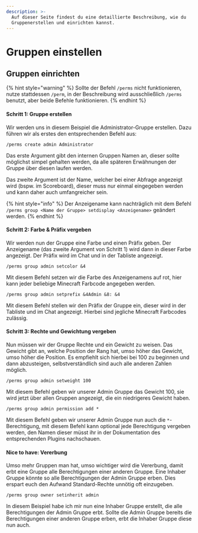 ```yaml
---
description: >-
  Auf dieser Seite findest du eine detaillierte Beschreibung, wie du
  Gruppenerstellen und einrichten kannst.
---
```


# Gruppen einstellen

## Gruppen einrichten

{% hint style="warning" %}
Sollte der Befehl `/perms` nicht funktionieren, nutze stattdessen `/perm`, in der Beschreibung wird ausschließlich `/perms` benutzt, aber beide Befehle funktionieren.
{% endhint %}

#### Schritt 1: Gruppe erstellen

Wir werden uns in diesem Beispiel die Administrator-Gruppe erstellen. Dazu führen wir als erstes den entsprechenden Befehl aus:

```text
/perms create admin Administrator
```

Das erste Argument gibt den internen Gruppen Namen an, dieser sollte möglichst simpel gehalten werden, da alle späteren Erwähnungen der Gruppe über diesen laufen werden.

Das zweite Argument ist der Name, welcher bei einer Abfrage angezeigt wird \(bspw. im Scoreboard\), dieser muss nur einmal eingegeben werden und kann daher auch umfangreicher sein.

{% hint style="info" %}
Der Anzeigename kann nachträglich mit dem Befehl `/perms group <Name der Gruppe> setdisplay <Anzeigename>` geändert werden.
{% endhint %}

#### Schritt 2: Farbe & Präfix vergeben

Wir werden nun der Gruppe eine Farbe und einen Präfix geben. Der Anzeigename \(das zweite Argument von Schritt 1\) wird dann in dieser Farbe angezeigt. Der Präfix wird im Chat und in der Tabliste angezeigt.

```text
/perms group admin setcolor &4
```

Mit diesem Befehl setzen wir die Farbe des Anzeigenamens auf rot, hier kann jeder beliebige Minecraft Farbcode angegeben werden.

```text
/perms group admin setprefix &4Admin &8: &4
```

Mit diesem Befehl stellen wir den Präfix der Gruppe ein, dieser wird in der Tabliste und im Chat angezeigt. Hierbei sind jegliche Minecraft Farbcodes zulässig.

#### Schritt 3: Rechte und Gewichtung vergeben

Nun müssen wir der Gruppe Rechte und ein Gewicht zu weisen. Das Gewicht gibt an, welche Position der Rang hat, umso höher das Gewicht, umso höher die Position. Es empfiehlt sich hierbei bei 100 zu beginnen und dann abzusteigen, selbstverständlich sind auch alle anderen Zahlen möglich.

```text
/perms group admin setweight 100
```

Mit diesem Befehl geben wir unserer Admin Gruppe das Gewicht 100, sie wird jetzt über allen Gruppen angezeigt, die ein niedrigeres Gewicht haben.

```text
/perms group admin permission add *
```

Mit diesem Befehl geben wir unserer Admin Gruppe nun auch die `*`-Berechtigung, mit diesem Befehl kann optional jede Berechtigung vergeben werden, den Namen dieser müsst ihr in der Dokumentation des entsprechenden Plugins nachschauen.

#### Nice to have: Vererbung

Umso mehr Gruppen man hat, umso wichtiger wird die Vererbung, damit erbt eine Gruppe alle Berechtigungen einer anderen Gruppe. Eine Inhaber Gruppe könnte so alle Berechtigungen der Admin Gruppe erben. Dies erspart euch den Aufwand Standard-Rechte unnötig oft einzugeben.

```text
/perms group owner setinherit admin
```

In diesem Beispiel habe ich mir nun eine Inhaber Gruppe erstellt, die alle Berechtigungen der Admin Gruppe erbt. Sollte die Admin Gruppe bereits die Berechtigungen einer anderen Gruppe erben, erbt die Inhaber Gruppe diese nun auch.

